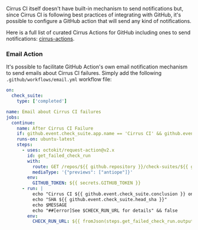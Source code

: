 Cirrus CI itself doesn't have built-in mechanism to send notifications but, since Cirrus CI is following best practices of
integrating with GitHub, it's possible to configure a GitHub action that will send any kind of notifications.

Here is a full list of curated Cirrus Actions for GitHub including ones to send notifications: [cirrus-actions](https://github.com/cirrus-actions).

### Email Action

It's possible to facilitate GitHub Action's own email notification mechanism to send emails about Cirrus CI failures. 
Simply add the following `.github/workflows/email.yml` workflow file:

```YAML
on:
  check_suite:
    type: ['completed']

name: Email about Cirrus CI failures
jobs:
  continue:
    name: After Cirrus CI Failure
    if: github.event.check_suite.app.name == 'Cirrus CI' && github.event.check_suite.conclusion != 'success'
    runs-on: ubuntu-latest
    steps:
      - uses: octokit/request-action@v2.x
        id: get_failed_check_run
        with:
          route: GET /repos/${{ github.repository }}/check-suites/${{ github.event.check_suite.id }}/check-runs?status=completed
          mediaType: '{"previews": ["antiope"]}'
        env:
          GITHUB_TOKEN: ${{ secrets.GITHUB_TOKEN }}
      - run: |
          echo "Cirrus CI ${{ github.event.check_suite.conclusion }} on ${{ github.event.check_suite.head_branch }} branch!"
          echo "SHA ${{ github.event.check_suite.head_sha }}"
          echo $MESSAGE
          echo "##[error]See $CHECK_RUN_URL for details" && false
        env:
          CHECK_RUN_URL: ${{ fromJson(steps.get_failed_check_run.outputs.data).check_runs[0].html_url }}
```
